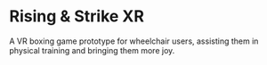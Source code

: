 # Rising & Strike XR

A VR boxing game prototype for wheelchair users, assisting them in physical training and bringing them more joy.